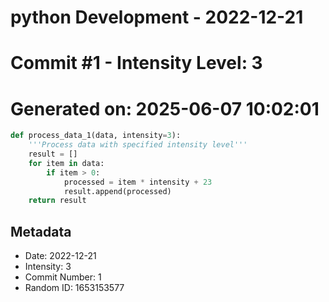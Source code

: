 ﻿# python Development - 2022-12-21
# Commit #1 - Intensity Level: 3
# Generated on: 2025-06-07 10:02:01
```python
def process_data_1(data, intensity=3):
    '''Process data with specified intensity level'''
    result = []
    for item in data:
        if item > 0:
            processed = item * intensity + 23
            result.append(processed)
    return result
```
## Metadata
- Date: 2022-12-21
- Intensity: 3
- Commit Number: 1
- Random ID: 1653153577
